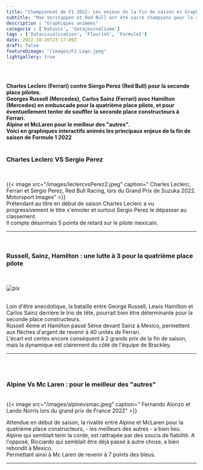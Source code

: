 ```yaml
---
title: "Championnat de F1 2022: Les enjeux de la fin de saison en Graphiques"
subtitle: "Max Verstappen et Red Bull ont été sacré champions pour la saison 2022, mais des luttes pour les places d'honneur pilotes ét écuries restent très ouvertes" 
description : "Graphiques animées"
categorie : ['Dataviz', 'datajournalisme']
tags : ['Datavisualisation', 'Flourish', 'Formule1']
date: 2022-10-26T23:17:09Z
draft: false
featureDimage: "/images/F1 Logo.jpeg"
lightgallery: true
---
```

<br>

**Charles Leclerc (Ferrari) contre Siergo Perez (Red Bull) pour la seconde place pilotes. <br>Georges Russell (Mercedes), Carlos Sainz (Ferrari) avec Hamilton (Mercedes) en embuscade pour la quatrième place pilote, et pour éventuellement tenter de souffler la seconde place constructeurs à Ferrari.<br> Alpine et McLaren pour le meilleur des "autres". <br> Voici en graphiques interactifs animés les principaux enjeux de la fin de saison de Formule 1 2022**
<br><br>


### **Charles Leclerc VS Sergio Perez**
<br>

{{< image src="/images/leclercvsPerez2.jpeg" caption=" Charles Leclerc, Ferrari et Sergio Perez, Red Bull Racing, lors du Grand Prix de Suzuka 2022. Motorsport Images" >}}
<br>
Prétendant au titre en début de saison Charles Leclerc a vu progressivement le titre s'envoler et surtout Sergio Perez le dépasser au classement. 
<br>
Il compte désormais 5 points de retard sur le pilote mexicain.
<br>
 <hr>


<div class="flourish-embed " data-src="visualisation/11571612"><script src="https://public.flourish.studio/resources/embed.js"></script></div>

<br>

### **Russell, Sainz, Hamilton : une lutte à 3 pour la quatrième place pilote**
<br>

![pix](/images/rusaham.jpeg)

<br>
 Loin d'être anecdotique, la bataille entre George Russell, Lewis Hamilton et Carlos Sainz derrière le trio de tête, pourrait bien être déterminante pour la seconde place constructeurs.<br> Russell 4ème et Hamilton passé 5ème devant Sainz à Mexico, permettent aux flèches d'argent de revenir à 40 unités de Ferrari. <br>L'écart est certes encore conséquent à 2 grands prix de la fin de saison, mais la dynamique est clairement du côté de l'équipe de Brackley.
 

<hr>

<div class="flourish-embed flourish-chart" data-src="visualisation/11612532"><script src="https://public.flourish.studio/resources/embed.js"></script></div>

<br>

<div class="flourish-embed flourish-chart" data-src="visualisation/11629295"><script src="https://public.flourish.studio/resources/embed.js"></script></div>

<br>

### **Alpine Vs Mc Laren : pour le meilleur des "autres"**
<br>
{{< image src="/images/alpinevsmac.jpeg" caption=" Fernando Alonzo et Lando Norris lors du grand prix de France 2022" >}}
<br>

Attendue en début de saison, la rivalité entre Alpine et McLaren pour la quatrième place constructeurs, - les meilleurs des autres - a bien lieu.<br>
Alpine qui semblait tenir la corde, est rattrapée par des soucis de fiabilité. A l'opposé, Ricciardo qui semblait être déjà passé à autre chose, a bien rebondit à Mexico. <br> Permettant ainsi à Mc Laren de revenir à 7 points des bleus. 



<hr>
<div class="flourish-embed flourish-chart" data-src="visualisation/11623386"><script src="https://public.flourish.studio/resources/embed.js"></script></div>







